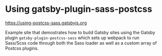 # Using gatsby-plugin-sass-postcss

https://using-postcss-sass.gatsbyjs.org

Example site that demostrates how to build Gatsby sites using the Gatsby plugin
`gatsby-plugin-postcss-sass` which sets up webpack to run Sass/Scss code through
both the Sass loader as well as a custom array of Postcss plugins.

